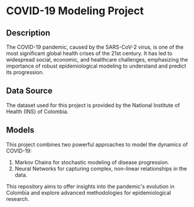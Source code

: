 # COVID-19 Modeling Project
## Description
The COVID-19 pandemic, caused by the SARS-CoV-2 virus, is one of the most significant global health crises of the 21st century. It has led to widespread social, economic, and healthcare challenges, emphasizing the importance of robust epidemiological modeling to understand and predict its progression.

## Data Source
The dataset used for this project is provided by the National Institute of Health (INS) of Colombia.

## Models
This project combines two powerful approaches to model the dynamics of COVID-19:

1. Markov Chains for stochastic modeling of disease progression.
2. Neural Networks for capturing complex, non-linear relationships in the data.

This repository aims to offer insights into the pandemic's evolution in Colombia and explore advanced methodologies for epidemiological research.
